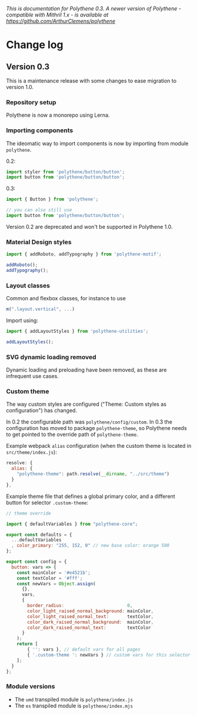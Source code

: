 _This is documentation for Polythene 0.3. A newer version of Polythene - compatible with Mithril 1.x - is available at https://github.com/ArthurClemens/polythene_

# Change log

## Version 0.3

This is a maintenance release with some changes to ease migration to version 1.0.


### Repository setup

Polythene is now a monorepo using Lerna.


### Importing components 

The ideomatic way to import components is now by importing from module `polythene`. 

0.2:

```javascript
import styler from 'polythene/button/button';
import button from 'polythene/button/button';
```

0.3:

```javascript
import { Button } from 'polythene';

// you can also still use
import button from 'polythene/button/button';
```

Version 0.2 are deprecated and won't be supported in Polythene 1.0.


### Material Design styles

```javascript
import { addRoboto, addTypography } from 'polythene-motif';

addRoboto();
addTypography();
```

### Layout classes

Common and flexbox classes, for instance to use

```javascript
m(".layout.vertical", ...)
```

Import using:

```javascript
import { addLayoutStyles } from 'polythene-utilities';

addLayoutStyles();
```


### SVG dynamic loading removed

Dynamic loading and preloading have been removed, as these are infrequent use cases.


### Custom theme

The way custom styles are configured ("Theme: Custom styles as configuration") has changed.

In 0.2 the configurable path was `polythene/config/custom`. In 0.3 the configuration has moved to package `polythene-theme`, so Polythene needs to get pointed to the override path of `polythene-theme`.

Example webpack `alias` configuration (when the custom theme is located in `src/theme/index.js`):

```javascript
resolve: {
  alias: {
    "polythene-theme": path.resolve(__dirname, "../src/theme")
  }
},
```

Example theme file that defines a global primary color, and a different button for selector `.custom-theme`:

```javascript
// theme override

import { defaultVariables } from "polythene-core";

export const defaults = {
  ...defaultVariables
  , color_primary: "255, 152, 0" // new base color: orange 500
};

export const config = {
  button: vars => {
    const mainColor = '#e4521b';
    const textColor = '#fff';
    const newVars = Object.assign(
      {},
      vars,
      {
        border_radius:                        0,
        color_light_raised_normal_background: mainColor,
        color_light_raised_normal_text:       textColor,
        color_dark_raised_normal_background:  mainColor,
        color_dark_raised_normal_text:        textColor
      }
    );
    return [
        { '': vars }, // default vars for all pages
        { '.custom-theme ': newVars } // custom vars for this selector
    ];
  }
};
```

### Module versions

* The `umd` transpiled module is `polythene/index.js`
* The `es` transpiled module is `polythene/index.mjs`
